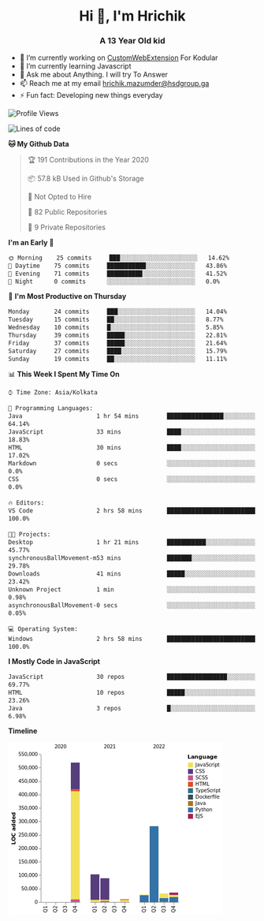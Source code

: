 <h1 align="center">Hi 👋, I'm Hrichik</h1>
<h3 align="center">A 13 Year Old kid</h3>


- 🔭 I’m currently working on [CustomWebExtension](https://github.com/hrichiksite/CustomWebExtension) For Kodular
- 🌱 I’m currently learning Javascript
- 💬 Ask me about Anything. I will try To Answer
- 📫 Reach me at my email hrichik.mazumder@hsdgroup.ga
- ⚡ Fun fact: Developing new things everyday

<!--START_SECTION:waka-->
![Profile Views](http://img.shields.io/badge/Profile%20Views-96-blue)

![Lines of code](https://img.shields.io/badge/From%20Hello%20World%20I%27ve%20Written-4.4%20million%20lines%20of%20code-blue)

**🐱 My Github Data** 

> 🏆 191 Contributions in the Year 2020
 > 
> 📦 57.8 kB Used in Github's Storage 
 > 
> 🚫 Not Opted to Hire
 > 
> 📜 82 Public Repositories
 > 
> 🔑 9 Private Repositories 

**I'm an Early 🐤** 

```text
🌞 Morning    25 commits     ███░░░░░░░░░░░░░░░░░░░░░░   14.62% 
🌆 Daytime    75 commits     ███████████░░░░░░░░░░░░░░   43.86% 
🌃 Evening    71 commits     ██████████░░░░░░░░░░░░░░░   41.52% 
🌙 Night      0 commits      ░░░░░░░░░░░░░░░░░░░░░░░░░   0.0%

```
📅 **I'm Most Productive on Thursday** 

```text
Monday       24 commits     ███░░░░░░░░░░░░░░░░░░░░░░   14.04% 
Tuesday      15 commits     ██░░░░░░░░░░░░░░░░░░░░░░░   8.77% 
Wednesday    10 commits     █░░░░░░░░░░░░░░░░░░░░░░░░   5.85% 
Thursday     39 commits     █████░░░░░░░░░░░░░░░░░░░░   22.81% 
Friday       37 commits     █████░░░░░░░░░░░░░░░░░░░░   21.64% 
Saturday     27 commits     ████░░░░░░░░░░░░░░░░░░░░░   15.79% 
Sunday       19 commits     ██░░░░░░░░░░░░░░░░░░░░░░░   11.11%

```


📊 **This Week I Spent My Time On** 

```text
⌚︎ Time Zone: Asia/Kolkata

💬 Programming Languages: 
Java                     1 hr 54 mins        ████████████████░░░░░░░░░   64.14% 
JavaScript               33 mins             ████░░░░░░░░░░░░░░░░░░░░░   18.83% 
HTML                     30 mins             ████░░░░░░░░░░░░░░░░░░░░░   17.02% 
Markdown                 0 secs              ░░░░░░░░░░░░░░░░░░░░░░░░░   0.0% 
CSS                      0 secs              ░░░░░░░░░░░░░░░░░░░░░░░░░   0.0%

🔥 Editors: 
VS Code                  2 hrs 58 mins       █████████████████████████   100.0%

🐱‍💻 Projects: 
Desktop                  1 hr 21 mins        ███████████░░░░░░░░░░░░░░   45.77% 
synchronousBallMovement-m53 mins             ███████░░░░░░░░░░░░░░░░░░   29.78% 
Downloads                41 mins             █████░░░░░░░░░░░░░░░░░░░░   23.42% 
Unknown Project          1 min               ░░░░░░░░░░░░░░░░░░░░░░░░░   0.98% 
asynchronousBallMovement-0 secs              ░░░░░░░░░░░░░░░░░░░░░░░░░   0.05%

💻 Operating System: 
Windows                  2 hrs 58 mins       █████████████████████████   100.0%

```

**I Mostly Code in JavaScript** 

```text
JavaScript               30 repos            █████████████████░░░░░░░░   69.77% 
HTML                     10 repos            █████░░░░░░░░░░░░░░░░░░░░   23.26% 
Java                     3 repos             █░░░░░░░░░░░░░░░░░░░░░░░░   6.98%

```


**Timeline**

![Chart not found](https://github.com/hrichiksite/hrichiksite/blob/master/charts/bar_graph.png) 


<!--END_SECTION:waka-->

